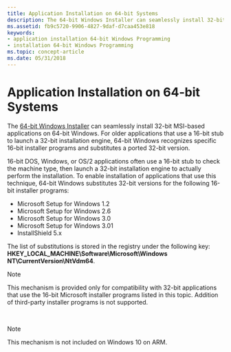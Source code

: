 ```yaml
---
title: Application Installation on 64-bit Systems
description: The 64-bit Windows Installer can seamlessly install 32-bit MSI-based applications on 64-bit Windows.
ms.assetid: fb9c5720-9906-4827-9daf-d7caa453e818
keywords:
- application installation 64-bit Windows Programming
- installation 64-bit Windows Programming
ms.topic: concept-article
ms.date: 05/31/2018
---
```


# Application Installation on 64-bit Systems

The [64-bit Windows Installer](/windows/desktop/Msi/windows-installer-on-64-bit-operating-systems) can seamlessly install 32-bit MSI-based applications on 64-bit Windows. For older applications that use a 16-bit stub to launch a 32-bit installation engine, 64-bit Windows recognizes specific 16-bit installer programs and substitutes a ported 32-bit version.

16-bit DOS, Windows, or OS/2 applications often use a 16-bit stub to check the machine type, then launch a 32-bit installation engine to actually perform the installation. To enable installation of applications that use this technique, 64-bit Windows substitutes 32-bit versions for the following 16-bit installer programs:

* Microsoft Setup for Windows 1.2  
* Microsoft Setup for Windows 2.6  
* Microsoft Setup for Windows 3.0  
* Microsoft Setup for Windows 3.01  
* InstallShield 5.x  

The list of substitutions is stored in the registry under the following key: **HKEY\_LOCAL\_MACHINE\\Software\\Microsoft\\Windows NT\\CurrentVersion\\NtVdm64**.

> [!Note]  
> This mechanism is provided only for compatibility with 32-bit applications that use the 16-bit Microsoft installer programs listed in this topic. Addition of third-party installer programs is not supported.

 

> [!Note]  
> This mechanism is not included on Windows 10 on ARM.

 

 

 
